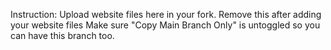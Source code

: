 Instruction: Upload website files here in your fork.
Remove this after adding your website files
Make sure "Copy Main Branch Only" is untoggled so you can have this branch too.
